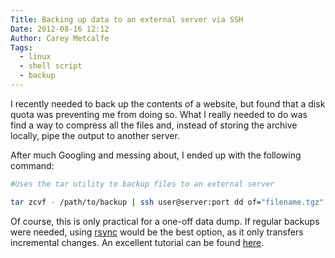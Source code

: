 ```yaml
---
Title: Backing up data to an external server via SSH
Date: 2012-08-16 12:12
Author: Carey Metcalfe
Tags:
  - linux
  - shell script
  - backup
---
```


I recently needed to back up the contents of a website, but found that a
disk quota was preventing me from doing so. What I really needed to do
was find a way to compress all the files and, instead of storing the
archive locally, pipe the output to another server.  

After much Googling and messing about, I ended up with the following
command:  

```bash
#Uses the tar utility to backup files to an external server

tar zcvf - /path/to/backup | ssh user@server:port dd of="filename.tgz" obs=1024
```

Of course, this is only practical for a one-off data dump. If regular
backups were needed, using [rsync][] would be the best option, as it
only transfers incremental changes. An excellent tutorial can be found
[here][].

  [rsync]: http://rsync.samba.org/
  [here]: http://troy.jdmz.net/rsync/index.html
